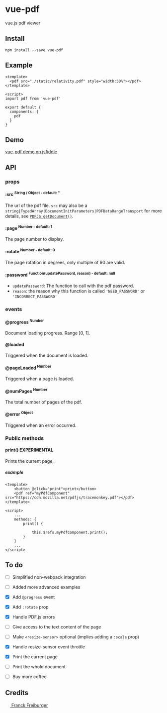 # vue-pdf
vue.js pdf viewer

## Install
```
npm install --save vue-pdf
```

## Example
```
<template>
  <pdf src="./static/relativity.pdf" style="width:50%"></pdf>
</template>

<script>
import pdf from 'vue-pdf'

export default {
  components: {
    pdf
  }
}
```

## Demo

[vue-pdf demo on jsfiddle](https://jsfiddle.net/9zm9c1sf/)

## API


### props

#### :src <sup>String / Object - default: ''<sup>
The url of the pdf file. `src` may also be a `string|TypedArray|DocumentInitParameters|PDFDataRangeTransport` for more details, see [`PDFJS.getDocument()`](https://github.com/mozilla/pdf.js/blob/8ff1fbe7f819513e7d0023df961e3d223b35aefa/src/display/api.js#L117).

#### :page <sup>Number - default: 1<sup>
The page number to display.

#### :rotate <sup>Number - default: 0<sup>
The page rotation in degrees, only multiple of 90 are valid.

#### :password <sup>Function(updatePassword, reason) - default: null<sup>
  * `updatePassword`: The function to call with the pdf password.
  * `reason`: the reason why this function is called `'NEED_PASSWORD'` or `'INCORRECT_PASSWORD'`


### events

#### @progress <sup>Number<sup>
Document loading progress. Range [0, 1].

#### @loaded
Triggered when the document is loaded.

#### @pageLoaded <sup>Number<sup>
Triggered when a page is loaded.

#### @numPages <sup>Number<sup>
The total number of pages of the pdf.

#### @error <sup>Object<sup>
Triggered when an error occurred.


### Public methods

#### print() **EXPERIMENTAL**
Prints the current page.

##### example
```
<template>
	<button @click="print">print</button>
	<pdf ref="myPdfComponent" src="https://cdn.mozilla.net/pdfjs/tracemonkey.pdf"></pdf>
</template>

<script>
	...
	methods: {
		print() {
			
			this.$refs.myPdfComponent.print();
		}
	}
	...
</script>

```


## To do

- [ ] Simplified non-webpack integration
- [ ] Added more advanced examples
- [x] Add `@progress` event
- [x] Add `:rotate` prop
- [x] Handle PDF.js errors
- [ ] Give access to the text content of the page
- [ ] Make `<resize-sensor>` optional (implies adding a `:scale` prop)
- [x] Handle resize-sensor event throttle
- [x] Print the current page
- [ ] Print the whold document
- [ ] Buy more coffee


## Credits
[<img src="https://www.franck-freiburger.com/FF.png" width="16"> Franck Freiburger](https://www.franck-freiburger.com)

